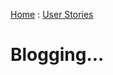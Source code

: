 <!--
title: Blogging
template: default.html
appendToTarget: true
-->

<a data-trio-link href="/">Home</a> : <a data-trio-link href="/userstories">User Stories</a>

# Blogging...
